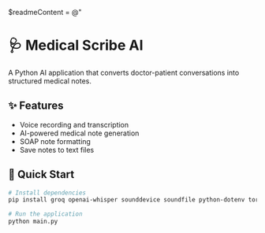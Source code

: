 $readmeContent = @"
# 🩺 Medical Scribe AI

A Python AI application that converts doctor-patient conversations into structured medical notes.

## ✨ Features

- Voice recording and transcription
- AI-powered medical note generation
- SOAP note formatting
- Save notes to text files

## 🚀 Quick Start

```bash
# Install dependencies
pip install groq openai-whisper sounddevice soundfile python-dotenv torch torchaudio

# Run the application
python main.py